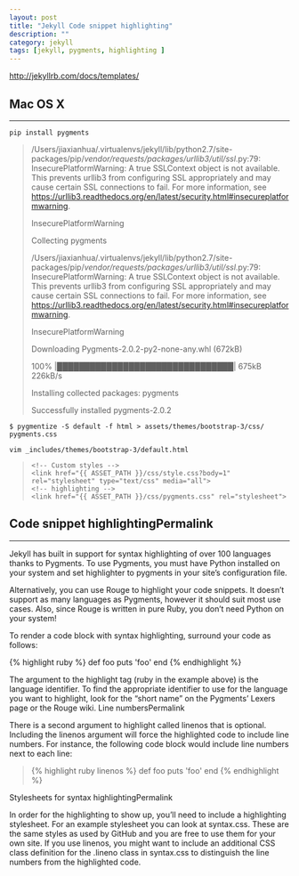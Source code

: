 ```yaml
---
layout: post
title: "Jekyll Code snippet highlighting"
description: ""
category: jekyll
tags: [jekyll, pygments, highlighting ]
---
```



<http://jekyllrb.com/docs/templates/>

## Mac OS X
---

`pip install pygments`

> /Users/jiaxianhua/.virtualenvs/jekyll/lib/python2.7/site-packages/pip/_vendor/requests/packages/urllib3/util/ssl_.py:79: InsecurePlatformWarning: A true SSLContext object is not available. This prevents urllib3 from configuring SSL appropriately and may cause certain SSL connections to fail. For more information, see https://urllib3.readthedocs.org/en/latest/security.html#insecureplatformwarning.
>
>  InsecurePlatformWarning
>
> Collecting pygments
>
> /Users/jiaxianhua/.virtualenvs/jekyll/lib/python2.7/site-packages/pip/_vendor/requests/packages/urllib3/util/ssl_.py:79: InsecurePlatformWarning: A true SSLContext object is not available. This prevents urllib3 from configuring SSL appropriately and may cause certain SSL connections to fail. For more information, see https://urllib3.readthedocs.org/en/latest/security.html#insecureplatformwarning.
>
> InsecurePlatformWarning
>
> Downloading Pygments-2.0.2-py2-none-any.whl (672kB)
>
>    100% |████████████████████████████████| 675kB 226kB/s
>
> Installing collected packages: pygments
>
> Successfully installed pygments-2.0.2
>

`$ pygmentize -S default -f html > assets/themes/bootstrap-3/css/
pygments.css`

`vim _includes/themes/bootstrap-3/default.html`

>     <!-- Custom styles -->
>     <link href="{{ ASSET_PATH }}/css/style.css?body=1" rel="stylesheet" type="text/css" media="all">
>     <!-- highlighting -->
>     <link href="{{ ASSET_PATH }}/css/pygments.css" rel="stylesheet">

## Code snippet highlightingPermalink
---

Jekyll has built in support for syntax highlighting of over 100 languages thanks to Pygments. To use Pygments, you must have Python installed on your system and set highlighter to pygments in your site’s configuration file.

Alternatively, you can use Rouge to highlight your code snippets. It doesn’t support as many languages as Pygments, however it should suit most use cases. Also, since Rouge is written in pure Ruby, you don’t need Python on your system!

To render a code block with syntax highlighting, surround your code as follows:


{% highlight ruby %}
def foo
  puts 'foo'
end
{% endhighlight %}

The argument to the highlight tag (ruby in the example above) is the language identifier. To find the appropriate identifier to use for the language you want to highlight, look for the “short name” on the Pygments’ Lexers page or the Rouge wiki.
Line numbersPermalink

There is a second argument to highlight called linenos that is optional. Including the linenos argument will force the highlighted code to include line numbers. For instance, the following code block would include line numbers next to each line:

> {% highlight ruby linenos %}
def foo
  puts 'foo'
end
{% endhighlight %}
>

Stylesheets for syntax highlightingPermalink

In order for the highlighting to show up, you’ll need to include a highlighting stylesheet. For an example stylesheet you can look at syntax.css. These are the same styles as used by GitHub and you are free to use them for your own site. If you use linenos, you might want to include an additional CSS class definition for the .lineno class in syntax.css to distinguish the line numbers from the highlighted code.
